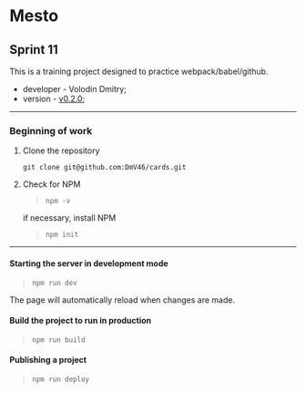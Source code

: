 # Mesto 
## Sprint 11

This is a training project designed to practice webpack/babel/github.
- developer - Volodin Dmitry;
- version - [v0.2.0](https://dmv46.github.io/cards/);
***

### Beginning of work

1. Clone the repository

    ```git clone git@github.com:DmV46/cards.git```

2. Check for NPM

    >`npm -v`

    if necessary, install NPM 
  
    >`npm init`
***

#### Starting the server in development mode
>`npm run dev`

The page will automatically reload when changes are made.

#### Build the project to run in production
>`npm run build`

#### Publishing a project
>`npm run deploy`

